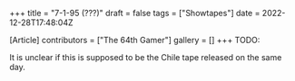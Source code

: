 +++
title = "7-1-95 (???)"
draft = false
tags = ["Showtapes"]
date = 2022-12-28T17:48:04Z

[Article]
contributors = ["The 64th Gamer"]
gallery = []
+++
TODO:

It is unclear if this is supposed to be the Chile tape released on the same day.